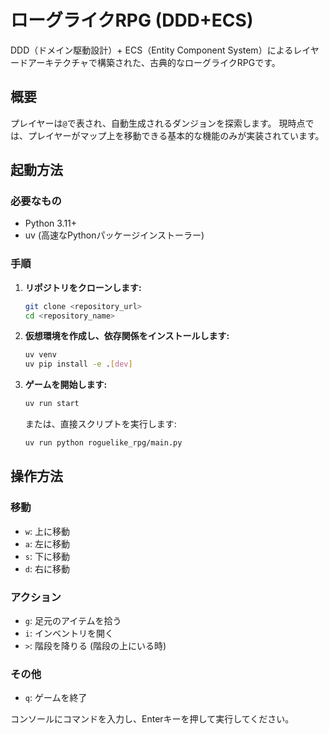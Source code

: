 # ローグライクRPG (DDD+ECS)

DDD（ドメイン駆動設計）+ ECS（Entity Component System）によるレイヤードアーキテクチャで構築された、古典的なローグライクRPGです。

## 概要

プレイヤーは`@`で表され、自動生成されるダンジョンを探索します。
現時点では、プレイヤーがマップ上を移動できる基本的な機能のみが実装されています。

## 起動方法

### 必要なもの
- Python 3.11+
- uv (高速なPythonパッケージインストーラー)

### 手順
1. **リポジトリをクローンします:**
   ```bash
   git clone <repository_url>
   cd <repository_name>
   ```

2. **仮想環境を作成し、依存関係をインストールします:**
   ```bash
   uv venv
   uv pip install -e .[dev]
   ```

3. **ゲームを開始します:**
   ```bash
   uv run start
   ```
   または、直接スクリプトを実行します:
   ```bash
   uv run python roguelike_rpg/main.py
   ```

## 操作方法

### 移動
- `w`: 上に移動
- `a`: 左に移動
- `s`: 下に移動
- `d`: 右に移動

### アクション
- `g`: 足元のアイテムを拾う
- `i`: インベントリを開く
- `>`: 階段を降りる (階段の上にいる時)

### その他
- `q`: ゲームを終了

コンソールにコマンドを入力し、Enterキーを押して実行してください。